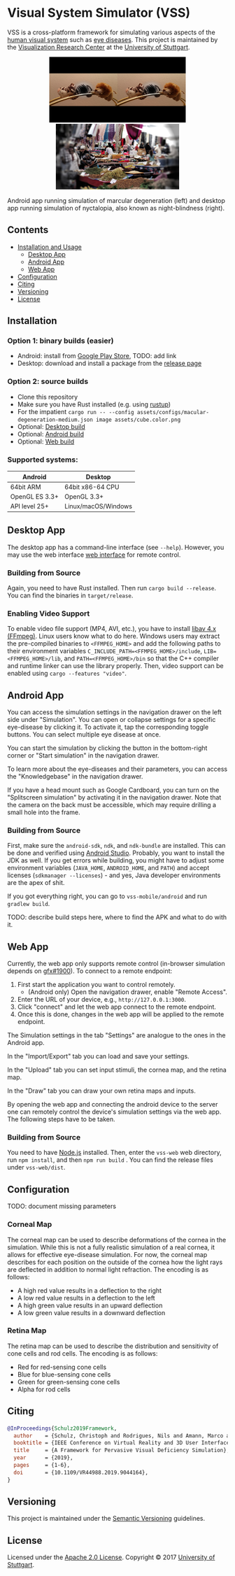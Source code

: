 # Visual System Simulator (VSS)

VSS is a cross-platform framework for simulating various aspects of the [human visual system](https://en.wikipedia.org/wiki/Visual_system) such as [eye diseases](https://en.wikipedia.org/wiki/Eye_disease). This project is maintained by the [Visualization Research Center](https://visus.uni-stuttgart.de/) at the [University of Stuttgart](https://www.uni-stuttgart.de/).

<p align="center">
	<img src="doc/teaser-android-marcular.jpg" alt="Marcular Degeneration" height="150px"> 
	<img src="doc/teaser-nyctalopia.jpg" alt="Nyctalopia" height="150px"> 
</p>
Android app running simulation of marcular degeneration (left) and desktop app running simulation of nyctalopia, also known as night-blindness (right).

## Contents

- [Installation and Usage](#Installation)
  - [Desktop App](#Desktop)
  - [Android App](#Android)
  - [Web App](#Web)
- [Configuration](#Configuration)
- [Citing](#Citing)
- [Versioning](#Versioning)
- [License](#License)

## <a name="Installation"></a>Installation

### Option 1: binary builds (easier)
- Android: install from [Google Play Store](), TODO: add link
- Desktop: download and install a package from the [release page](https://github.com/UniStuttgart-VISUS/visual-system-simulator/releases)

### Option 2: source builds
- Clone this repository
- Make sure you have Rust installed (e.g. using [rustup](https://rustup.rs/))
- For the impatient `cargo run -- --config assets/configs/macular-degeneration-medium.json image assets/cube.color.png`
- Optional: [Desktop build](#Desktop_Build)
- Optional: [Android build](#Android_Build)
- Optional: [Web build](#Web_Build)

### Supported systems:

Android | Desktop
--- | ---
64bit ARM | 64bit x86-64 CPU 
OpenGL ES 3.3+ | OpenGL 3.3+
API level 25+ | Linux/macOS/Windows

## <a name="Desktop"></a>Desktop App

The desktop app has a command-line interface (see `--help`).
However, you may use the web interface [web interface](#Web) for remote control.

### <a name="Desktop_Build"></a>Building from Source

Again, you need to have Rust installed. Then run `cargo build --release`. You can find the binaries in `target/release`.

### Enabling Video Support

To enable video file support (MP4, AVI, etc.), you have to install [libav 4.x (FFmpeg)](https://www.ffmpeg.org/download.html). Linux users know what to do here. Windows users may extract the pre-compiled binaries to `<FFMPEG_HOME>` and add the following paths to their environment variables `C_INCLUDE_PATH=<FFMPEG_HOME>/include`, `LIB=<FFMPEG_HOME>/lib`, and `PATH=<FFMPEG_HOME>/bin` so that the C++ compiler and runtime linker can use the library properly. Then, video support can be enabled using `cargo --features "video"`.

## <a name="Android"></a>Android App

You can access the simulation settings in the navigation drawer on the left side under "Simulation". You can open or collapse settings for a specific eye-disease by clicking it. To activate it, tap the corresponding toggle buttons. You can select multiple eye disease at once.

You can start the simulation by clicking the button in the bottom-right corner or "Start simulation" in the navigation drawer.

To learn more about the eye-diseases and their parameters, you can access the "Knowledgebase" in the navigation drawer.

If you have a head mount such as Google Cardboard, you can turn on the "Splitscreen simulation" by activating it in the navigation drawer. Note that the camera on the back must be accessible, which may require drilling a small hole into the frame.


### <a name="Android_Build"></a>Building from Source

First, make sure the `android-sdk`, `ndk`, and `ndk-bundle` are installed. This can be done and verified using [Android Studio](https://developer.android.com/studio/). Probably, you want to install the JDK as well. If you get errors while building, you might have to adjust some environment variables (`JAVA_HOME`, `ANDROID_HOME`, and `PATH`) and accept licenses (`sdkmanager --licenses`) - and yes, Java developer environments are the apex of shit.

If you got everything right, you can go to `vss-mobile/android` and run `gradlew build`.

TODO: describe build steps here, where to find the APK and what to do with it.

## <a name="Web"></a>Web App

Currently, the web app only supports remote control (in-browser simulation depends on [gfx#1900](https://github.com/gfx-rs/gfx/issues/1900)). To connect to a remote endpoint:

1. First start the application you want to control remotely.
    - (Android only) Open the navigation drawer, enable "Remote Access".
2. Enter the URL of your device, e.g., `http://127.0.0.1:3000`.
3. Click "connect" and let the web app connect to the remote endpoint.
4. Once this is done, changes in the web app will be applied to the remote endpoint.

The Simulation settings in the tab "Settings" are analogue to the ones in the Android app.

In the "Import/Export" tab you can load and save your settings.

In the "Upload" tab you can set input stimuli, the cornea map, and the retina map.

In the "Draw" tab you can draw your own retina maps and inputs.

By opening the web app and connecting the android device to the server one can remotely control the device's simulation settings via the web app.
The following steps have to be taken.

### <a name="Web_Build"></a> Building from Source

You need to have [Node.js](https://nodejs.org/) installed. Then, enter the `vss-web` web directory, run `npm install`, and then `npm run build` . You can find the release files under `vss-web/dist`.

## <a name="Configuration"></a>Configuration

TODO: document missing parameters

### Corneal Map 
 
The corneal map can be used to describe deformations of the cornea in the simulation. While this is not a fully realistic simulation of a real cornea, it allows for effective eye-disease simulation. For now, the corneal map describes for each position on the outside of the cornea how the light rays are deflected in addition to normal light refraction. The encoding is as follows:
 
- A high red value results in a deflection to the right 
- A low red value results in a deflection to the left 
- A high green value results in an upward deflection 
- A low green value results in a downward deflection 

### Retina Map

The retina map can be used to describe the distribution and sensitivity of cone cells and rod cells. The encoding is as follows:

- Red for red-sensing cone cells
- Blue for blue-sensing cone cells
- Green for green-sensing cone cells
- Alpha for rod cells

## <a name="Citing"></a>Citing

```bibtex
@InProceedings{Schulz2019Framework,
  author    = {Schulz, Christoph and Rodrigues, Nils and Amann, Marco and Baumgartner, Daniel and Mielke, Arman and Christian, Baumann and Sedlmair, Michael and Weiskopf, Daniel},
  booktitle = {IEEE Conference on Virtual Reality and 3D User Interfaces (VR)},
  title     = {A Framework for Pervasive Visual Deficiency Simulation},
  year      = {2019},
  pages     = {1-6},
  doi       = {10.1109/VR44988.2019.9044164},
}
```

## <a name="Versioning"></a>Versioning

This project is maintained under the [Semantic Versioning](http://semver.org/) guidelines.

## <a name="License"></a>License

Licensed under the [Apache 2.0 License](https://www.apache.org/licenses/LICENSE-2.0). Copyright &copy; 2017 [University of Stuttgart](https://www.uni-stuttgart.de/).
